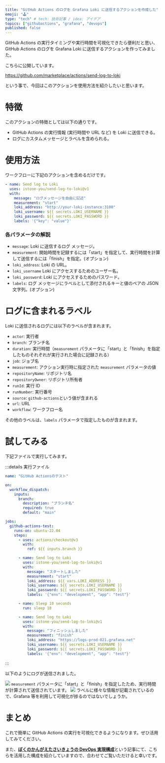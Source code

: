 ```yaml
---
title: "GitHub Actions のログを Grafana Loki に送信するアクションを作成した"
emoji: "🕹️"
type: "tech" # tech: 技術記事 / idea: アイデア
topics: ["githubactions", "grafana", "devops"]
published: false
---
```


GitHub Actions の実行タイミングや実行時間を可視化できたら便利だと思い、GitHub Actions のログを Grafana Loki に送信するアクションを作ってみました。

こちらに公開しています。

https://github.com/marketplace/actions/send-log-to-loki

という事で、今回はこのアクションを使用方法を紹介したいと思います。

# 特徴

このアクションの特徴としては以下の通りです。

- GitHub Actions の実行情報 (実行時間や URL など) を Loki に送信できる。
- ログにカスタムメッセージとラベルを含められる。

# 使用方法

ワークフローに下記のアクションを含めるだけです。

```yaml:.github/workflows/***.yml
- name: Send log to Loki
  uses: istone-you/send-log-to-loki@v1
  with:
    message: "ログメッセージを自由に記述"
    measurement: "start"
    loki_address: "http://your-loki-instance:3100"
    loki_username: ${{ secrets.LOKI_USERNAME }}
    loki_password: ${{ secrets.LOKI_PASSWORD }}
    labels: '{"key": "value"}'
```

### 各パラメータの解説

- `message`: Loki に送信するログ メッセージ。
- `measurement`: 開始時間を記録するには「start」を指定して、実行時間を計算して送信するには「finish」を指定。(オプション)
- `loki_address`: Loki の URL。
- `loki_username` Loki にアクセスするためのユーザー名。
- `loki_password`: Loki にアクセスするためのパスワード。
- `labels`: ログ メッセージにラベルとして添付されるキーと値のペアの JSON 文字列。(オプション)

# ログに含まれるラベル

Loki に送信されるログには以下のラベルが含まれます。

- `actor`: 実行者
- `branch`: ブランチ名
- `duration`: 実行時間（`measurement` パラメータに「start」と「finish」を指定したものそれぞれが実行された場合に記録される）
- `job`: ジョブ名
- `measurement`: アクション実行時に指定された `measurement` パラメータの値
- `repositoryName`: リポジトリ名
- `repositoryOwner`: リポジトリ所有者
- `runId`: 実行 ID
- `runNumber`: 実行番号
- `source`: `github-actions`という値が含まれる
- `url`: URL
- `workflow`: ワークフロー名

その他のラベルは、`labels` パラメータで指定したものが含まれます。

# 試してみる

下記ファイルで実行してみます。

<!-- textlint-disable ja-technical-writing/ja-no-mixed-period -->

:::details 実行ファイル

<!-- textlint-enable -->

```yaml:.github/workflows/test.yml
name: "GitHub Actionsのテスト"

on:
  workflow_dispatch:
    inputs:
      branch:
        description: "ブランチ名"
        required: true
        default: "main"

jobs:
  github-actions-test:
    runs-on: ubuntu-22.04
    steps:
      - uses: actions/checkout@v3
        with:
          ref: ${{ inputs.branch }}

      - name: Send log to Loki
        uses: istone-you/send-log-to-loki@v1
        with:
          message: "スタートしました"
          measurement: "start"
          loki_address: ${{ vars.LOKI_ADDRESS }}
          loki_username: ${{ secrets.LOKI_USERNAME }}
          loki_password: ${{ secrets.LOKI_PASSWORD }}
          labels: '{"env": "development", "app": "test"}'

      - name: Sleep 10 seconds
        run: sleep 10

      - name: Send log to Loki
        uses: istone-you/send-log-to-loki@v1
        with:
          message: "フィニッシュしました"
          measurement: "finish"
          loki_address: "https://logs-prod-021.grafana.net"
          loki_username: ${{ secrets.LOKI_USERNAME }}
          loki_password: ${{ secrets.LOKI_PASSWORD }}
          labels: '{"env": "development", "app": "test"}'
```

:::

以下のようにログが送信されました。

![](https://storage.googleapis.com/zenn-user-upload/5a49ade3f29b-20240301.png)
`measurement` パラメータに「start」と「finish」を指定したため、実行時間が計算されて送信されています。
![](https://storage.googleapis.com/zenn-user-upload/21429ceb5e1e-20240301.png)
ラベルに様々な情報が記載されているので、Grafana 等を利用して可視化が捗るのではないでしょうか。

# まとめ

これで簡単に GitHub Actions の実行を可視化できるようになります。ぜひ活用してみてください。

また、[**ぼくのかんがえたさいきょうの DevOps 実現構成**](https://zenn.dev/istone/articles/297833b006dfd6)という記事にて、こちらを活用した構成を紹介していますので、合わせてご覧いただけると幸いです。
